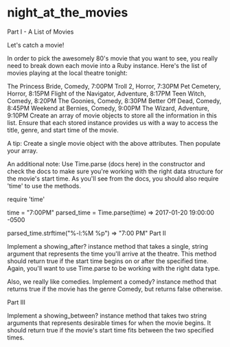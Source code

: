 # night_at_the_movies

Part I - A List of Movies

Let's catch a movie!

In order to pick the awesomely 80's movie that you want to see, you really need to break down each movie into a Ruby instance. Here's the list of movies playing at the local theatre tonight:

The Princess Bride, Comedy, 7:00PM
Troll 2, Horror, 7:30PM
Pet Cemetery, Horror, 8:15PM
Flight of the Navigator, Adventure, 8:17PM
Teen Witch, Comedy, 8:20PM
The Goonies, Comedy, 8:30PM
Better Off Dead, Comedy, 8:45PM
Weekend at Bernies, Comedy, 9:00PM
The Wizard, Adventure, 9:10PM
Create an array of movie objects to store all the information in this list. Ensure that each stored instance provides us with a way to access the title, genre, and start time of the movie.

A tip: Create a single movie object with the above attributes. Then populate your array.

An additional note: Use Time.parse (docs here) in the constructor and check the docs to make sure you're working with the right data structure for the movie's start time. As you'll see from the docs, you should also require 'time' to use the methods.

require 'time'

time = "7:00PM"
parsed_time = Time.parse(time)
=> 2017-01-20 19:00:00 -0500

parsed_time.strftime("%-l:%M %p")
=> "7:00 PM"
Part II

Implement a showing_after? instance method that takes a single, string argument that represents the time you'll arrive at the theatre. This method should return true if the start time begins on or after the specified time. Again, you'll want to use Time.parse to be working with the right data type.

Also, we really like comedies. Implement a comedy? instance method that returns true if the movie has the genre Comedy, but returns false otherwise.

Part III

Implement a showing_between? instance method that takes two string arguments that represents desirable times for when the movie begins. It should return true if the movie's start time fits between the two specified times.

